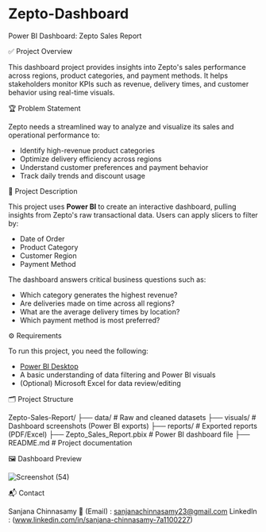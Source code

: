 # Zepto-Dashboard
Power BI Dashboard: Zepto Sales Report

✅ Project Overview

This dashboard project provides insights into Zepto's sales performance across regions, product categories, and payment methods. It helps stakeholders monitor KPIs such as revenue, delivery times, and customer behavior using real-time visuals.

🏆 Problem Statement

Zepto needs a streamlined way to analyze and visualize its sales and operational performance to:

- Identify high-revenue product categories
- Optimize delivery efficiency across regions
- Understand customer preferences and payment behavior
- Track daily trends and discount usage

📌 Project Description

This project uses **Power BI** to create an interactive dashboard, pulling insights from Zepto's raw transactional data. Users can apply slicers to filter by:

- Date of Order
- Product Category
- Customer Region
- Payment Method

The dashboard answers critical business questions such as:
- Which category generates the highest revenue?
- Are deliveries made on time across all regions?
- What are the average delivery times by location?
- Which payment method is most preferred?

⚙️ Requirements

To run this project, you need the following:

- [Power BI Desktop](https://powerbi.microsoft.com/desktop)
- A basic understanding of data filtering and Power BI visuals
- (Optional) Microsoft Excel for data review/editing

🗂️ Project Structure

Zepto-Sales-Report/
├── data/ # Raw and cleaned datasets
├── visuals/ # Dashboard screenshots (Power BI exports)
├── reports/ # Exported reports (PDF/Excel)
├── Zepto_Sales_Report.pbix # Power BI dashboard file
├── README.md # Project documentation

🖼️ Dashboard Preview

![Screenshot (54)](https://github.com/user-attachments/assets/c0a6d9e2-9837-4ac4-8784-3321f6061d0e)

📬 Contact

Sanjana Chinnasamy
📧 (Email) : sanjanachinnasamy23@gmail.com
LinkedIn : (www.linkedin.com/in/sanjana-chinnasamy-7a1100227)

